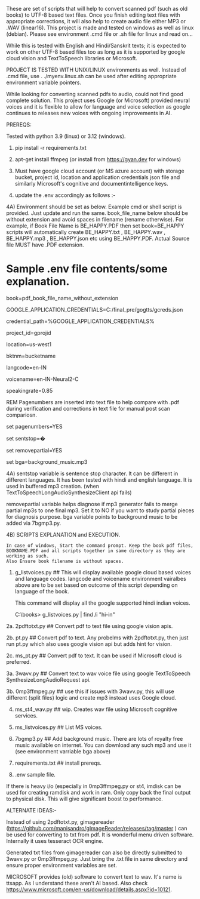 These are set of scripts that will help to convert scanned pdf (such as old books) to UTF-8 based text files. Once you finish editing text files with appropriate corrections, it will also help to create audio file either MP3 or .WAV (linear16). This project is made and tested on windows as well as linux (debian). Please see environment .cmd file or .sh file for linux and read on...

While this is tested with English and Hindi/Sanskrit texts; it is expected to work on other UTF-8 based files too as long as it is supported by google cloud vision and TextToSpeech libraries or Microsoft.

PROJECT IS  TESTED WITH UNIX/LINUX environments as well. Instead of .cmd file, use . ./myenv.linux.sh can be used after editing appropriate environment variable pointers.

While looking for converting scanned pdfs to audio, could not find good complete solution. This project uses Google (or Microsoft) provided neural voices and it is flexible to allow for language and voice selection as google continues to releases new voices with ongoing improvements in AI.

PREREQS: 

Tested with python 3.9 (linux) or 3.12 (windows).
1. pip install -r requirements.txt
   
3. apt-get install ffmpeg (or install from https://gyan.dev for windows)
   
5. Must have google cloud account (or MS azure account) with storage bucket, project id, location and application credentials json file and similarly Microsoft's cognitive and documentintelligence keys.
   
7. update the .env accordingly as follows  :-
   
4A) Environment should be set as below. Example cmd or shell script is provided. Just update and run the same. book_file_name below should be without extension and avoid spaces in filename (rename otherwise). For example, if Book File Name is BE_HAPPY.PDF then set book=BE_HAPPY scripts will automatically create BE_HAPPY.txt , BE_HAPPY.wav , BE_HAPPY.mp3 , BE_HAPPY.json etc using BE_HAPPY.PDF. Actual Source file MUST have .PDF extension. 


Sample .env file contents/some explanation.
===========================================
book=pdf_book_file_name_without_extension 

GOOGLE_APPLICATION_CREDENTIALS=C:/final_pre/gogtts/gcreds.json 

credential_path=%GOOGLE_APPLICATION_CREDENTIALS% 

project_id=gprojid 

location=us-west1 

bktnm=bucketname 

langcode=en-IN 

voicename=en-IN-Neural2-C 

speakingrate=0.85 

REM Pagenumbers are inserted into text file to help compare with .pdf during verification and corrections in text file for manual post scan compariosn. 

set pagenumbers=YES 

set sentstop=� 

set removepartial=YES

set bga=background_music.mp3


4A) sentstop variable is sentence stop character. It can be different in different languages. It has been tested with hindi and english language. It is used in buffered mp3 creation. (when TextToSpeechLongAudioSynthesizeClient api fails)

removepartial variable helps diagnose if mp3 generator fails to merge partial mp3s to one final mp3. Set it to NO if you want to study partial pieces for diagnosis purpose.
bga variable points to background music to be added via 7bgmp3.py.

4B) SCRIPTS EXPLANATION and EXECUTION. 

    In case of windows, Start the command prompt. Keep the book pdf files, BOOKNAME.PDF and all scripts together in same directory as they are working as such. 
    Also Ensure book filename is without spaces. 
    
 1. g_listvoices.py ## This will display available google cloud based voices and language codes. langcode and voicename environment vairalbes above are to be set based on outcome of this script depending on language of the book.

    This command will display all the google supported hindi indian voices.

    C:\books> g_listvoices.py | find /i "hi-in"   

 2a. 2pdftotxt.py  ## Convert pdf to text file using google vision apis.
 
 2b. pt.py ## Convert pdf to text. Any probelms with 2pdftotxt.py, then just run pt.py which also uses google vision api but adds hint for vision. 
 
 2c. ms_pt.py ## Convert pdf to text. It can be used if Microsoft cloud is preferred.
 
 3a. 3wavv.py ## Convert text to wav voice file using google TextToSpeech SynthesizeLongAudioRequest api.
 
 3b. 0mp3ffmpeg.py ## use this if issues with 3wavv.py, this will use different (split files) logic and create mp3 instead uses Google cloud.
 
 4. ms_st4_wav.py ## wip. Creates wav file using Microsoft cognitive services.
    
 6. ms_listvoices.py ## List MS voices.
    
 8. 7bgmp3.py ## Add background music. There are lots of royalty free music available on internet. You can download any such mp3 and use it (see environment varriable bga above)
    
 10. requirements.txt ## install prereqs.
     
 12. .env sample file.
     
If there is heavy i/o (especially in 0mp3ffmpeg.py or st4, imdisk can be used for creating ramdisk and work in ram. Only copy back the final output to physical disk. This will give significant boost to performance.

ALTERNATE IDEAS:-

Instead of using 2pdftotxt.py, gimagereader (https://github.com/manisandro/gImageReader/releases/tag/master ) can be used for converting to txt from pdf. It is wonderful menu driven software. Internally it uses tesseract OCR engine.

Generated txt files from gimagereader can also be directly submitted to 3wavv.py or 0mp3ffmpeg.py. Just bring the .txt file in same directory and ensure proper environment variables are set.

MICROSOFT provides (old) software to convert text to wav. It's name is ttsapp. As I understand these aren't AI based.  Also check https://www.microsoft.com/en-us/download/details.aspx?id=10121.

